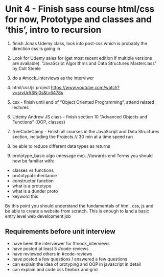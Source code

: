 # Unit 4 - Finish sass course html/css for now, Prototype and classes and ‘this’, intro to recursion
1. finish Jonas Udemy class, look into post-css which is probably the direction css is going in

2. Look for Udemy sales for (get most recent edition if multiple versions are available): "JavaScript Algorithms and Data Structures Masterclass" by Colt Steele

3. do a #mock_interviews as the interviwer

4. html/css/js project https://www.youtube.com/watch?v=srvUrASNj0s&t=6478s

5. csx - finish until end of “Object Oriented Programming”, attend related lectures

6. Udemy Andrew JS class - finish section 10 “Advanced Objects and Functions” (OOP, classes)

7. freeCodeCamp - Finish all courses in the JavaScript and Data Structures section, including the Projects // 30 min at a time speed run

8. be able to reduce different data types as returns

9. prototype_basic algo (message me).  //towards end
Terms you should now be familiar with:
- classes vs functions
- prototypal inheritance
- constructor function
- what is a prototype
- what is a dunder proto
- keyword this

By this point you should understand the fundamentals of html, css, js and be able to create a website from scratch. This is enough to land a basic entry level web development job

## Requirements before unit interview
- have been the interviewer for #mock_interviews
- have posted at least 5 #code-reviews
- have reviewed others in #code-reviews
- have posted a few questions / answered a few questions
- can explain the idea of protyping and OOP in javascript in detail
- can explain and code css flexbox and grid